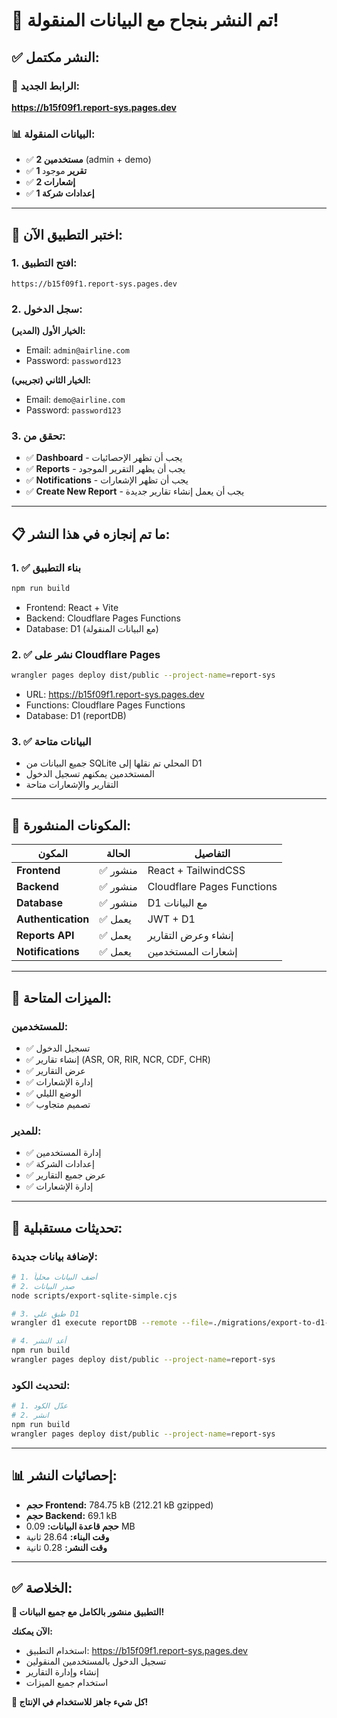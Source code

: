 # 🚀 تم النشر بنجاح مع البيانات المنقولة!

## ✅ النشر مكتمل:

### 🔗 الرابط الجديد:
**https://b15f09f1.report-sys.pages.dev**

### 📊 البيانات المنقولة:
- ✅ **2 مستخدمين** (admin + demo)
- ✅ **1 تقرير** موجود
- ✅ **2 إشعارات**
- ✅ **1 إعدادات شركة**

---

## 🧪 اختبر التطبيق الآن:

### 1. افتح التطبيق:
```
https://b15f09f1.report-sys.pages.dev
```

### 2. سجل الدخول:
**الخيار الأول (المدير):**
- Email: `admin@airline.com`
- Password: `password123`

**الخيار الثاني (تجريبي):**
- Email: `demo@airline.com`
- Password: `password123`

### 3. تحقق من:
- ✅ **Dashboard** - يجب أن تظهر الإحصائيات
- ✅ **Reports** - يجب أن يظهر التقرير الموجود
- ✅ **Notifications** - يجب أن تظهر الإشعارات
- ✅ **Create New Report** - يجب أن يعمل إنشاء تقارير جديدة

---

## 📋 ما تم إنجازه في هذا النشر:

### 1. ✅ بناء التطبيق
```bash
npm run build
```
- Frontend: React + Vite
- Backend: Cloudflare Pages Functions
- Database: D1 (مع البيانات المنقولة)

### 2. ✅ نشر على Cloudflare Pages
```bash
wrangler pages deploy dist/public --project-name=report-sys
```
- URL: https://b15f09f1.report-sys.pages.dev
- Functions: Cloudflare Pages Functions
- Database: D1 (reportDB)

### 3. ✅ البيانات متاحة
- جميع البيانات من SQLite المحلي تم نقلها إلى D1
- المستخدمين يمكنهم تسجيل الدخول
- التقارير والإشعارات متاحة

---

## 🔧 المكونات المنشورة:

| المكون | الحالة | التفاصيل |
|--------|--------|----------|
| **Frontend** | ✅ منشور | React + TailwindCSS |
| **Backend** | ✅ منشور | Cloudflare Pages Functions |
| **Database** | ✅ منشور | D1 مع البيانات |
| **Authentication** | ✅ يعمل | JWT + D1 |
| **Reports API** | ✅ يعمل | إنشاء وعرض التقارير |
| **Notifications** | ✅ يعمل | إشعارات المستخدمين |

---

## 🎯 الميزات المتاحة:

### للمستخدمين:
- ✅ تسجيل الدخول
- ✅ إنشاء تقارير (ASR, OR, RIR, NCR, CDF, CHR)
- ✅ عرض التقارير
- ✅ إدارة الإشعارات
- ✅ الوضع الليلي
- ✅ تصميم متجاوب

### للمدير:
- ✅ إدارة المستخدمين
- ✅ إعدادات الشركة
- ✅ عرض جميع التقارير
- ✅ إدارة الإشعارات

---

## 🔄 تحديثات مستقبلية:

### لإضافة بيانات جديدة:
```bash
# 1. أضف البيانات محلياً
# 2. صدر البيانات
node scripts/export-sqlite-simple.cjs

# 3. طبق على D1
wrangler d1 execute reportDB --remote --file=./migrations/export-to-d1-simple.sql

# 4. أعد النشر
npm run build
wrangler pages deploy dist/public --project-name=report-sys
```

### لتحديث الكود:
```bash
# 1. عدّل الكود
# 2. انشر
npm run build
wrangler pages deploy dist/public --project-name=report-sys
```

---

## 📊 إحصائيات النشر:

- **حجم Frontend:** 784.75 kB (212.21 kB gzipped)
- **حجم Backend:** 69.1 kB
- **حجم قاعدة البيانات:** 0.09 MB
- **وقت البناء:** 28.64 ثانية
- **وقت النشر:** 0.28 ثانية

---

## ✅ الخلاصة:

**🎉 التطبيق منشور بالكامل مع جميع البيانات!**

**الآن يمكنك:**
- استخدام التطبيق: https://b15f09f1.report-sys.pages.dev
- تسجيل الدخول بالمستخدمين المنقولين
- إنشاء وإدارة التقارير
- استخدام جميع الميزات

**🚀 كل شيء جاهز للاستخدام في الإنتاج!**
